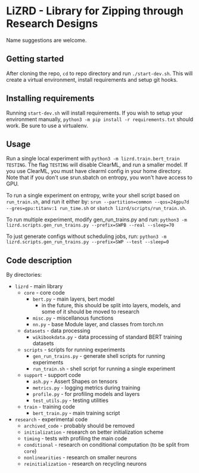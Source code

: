 # LiZRD - Library for Zipping through Research Designs

Name suggestions are welcome.

## Getting started
After cloning the repo, `cd` to repo directory and run `./start-dev.sh`. This will create a virtual environment, install requirements and setup git hooks.

## Installing requirements

Running `start-dev.sh` will install requirements. If you wish to setup your environment manually, `python3 -m pip install -r requirements.txt` should work. Be sure to use a virtualenv.

## Usage
Run a single local experiment with `python3 -m lizrd.train.bert_train TESTING`. The flag `TESTING` will disable ClearML, and run a smaller model.
If you use ClearML, you must have clearml config in your home directory. Note that if you don't use srun.sbatch on entropy, you won't have access to GPU.

To run a single experiment on entropy, write your shell script based on `run_train.sh`, and run it either by:
`srun --partition=common --qos=24gpu7d --gres=gpu:titanv:1 run_time.sh`
or `sbatch lizrd/scripts/run_train.sh`.

To run multiple experiment, modify gen_run_trains.py and run:
`python3 -m lizrd.scripts.gen_run_trains.py --prefix=SWPB --real --sleep=70`

To just generate configs without scheduling jobs, run:
`python3 -m lizrd.scripts.gen_run_trains.py --prefix=SWP --test --sleep=0`

## Code description

By directories:
* `lizrd` - main library
  * `core` - core code
    * `bert.py` - main layers, bert model
      * in the future, this should be split into layers, models, and some of it should be moved to research
    * `misc.py` - miscellanous functions
    * `nn.py` - base Module layer, and classes from torch.nn
  * `datasets` - data processing
    * `wikibookdata.py` - data processing of standard BERT training datasets
  * `scripts` - scripts for running experiments
    * `gen_run_trains.py` - generate shell scripts for running experiments
    * `run_train.sh` - shell script for running a single experiment
  * `support` - support code
    * `ash.py` - Assert Shapes on tensors
    * `metrics.py` - logging metrics during training
    * `profile.py` - for profiling models and layers
    * `test_utils.py` - testing utilities
  * `train` - training code
    * `bert_train.py` - main training script
* `research` - experimental code
    * `archived_code` - probably should be removed
    * `initialization` - research on better initialization scheme
    * `timing` - tests with profiling the main code
    * `conditional` - research on conditional computation (to be split from `core`)
    * `nonlinearities` - research on smaller neurons
    * `reinitialization` - research on recycling neurons
